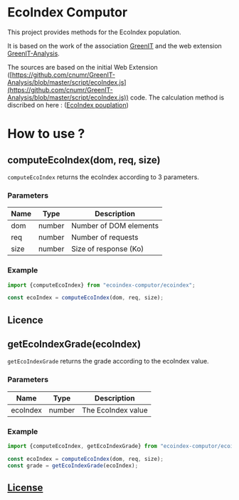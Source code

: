 # EcoIndex Computor

This project provides methods for the EcoIndex population.

It is based on the work of the association [GreenIT](https://www.greenit.fr/)
and the web extension [GreenIT-Analysis](https://github.com/cnumr/GreenIT-Analysis/).

The sources are based on the initial Web Extension ([https://github.com/cnumr/GreenIT-Analysis/blob/master/script/ecoIndex.js](https://github.com/cnumr/GreenIT-Analysis/blob/master/script/ecoIndex.js)) code.
The calculation method is discribed on here : ([EcoIndex pouplation](https://www.ecoindex.fr/comment-ca-marche/))


# How to use ? 

## computeEcoIndex(dom, req, size)
`computeEcoIndex` returns the ecoIndex according to 3 parameters.

### Parameters
| Name | Type | Description  |
| --- | --- |--------------|
| dom | number | Number of DOM elements | 
| req | number | Number of requests | 
| size | number | Size of response (Ko) | 

### Example
```javascript
import {computeEcoIndex} from "ecoindex-computor/ecoindex";

const ecoIndex = computeEcoIndex(dom, req, size);
```


## Licence 

## getEcoIndexGrade(ecoIndex)
`getEcoIndexGrade` returns the grade according to the ecoIndex value.

### Parameters
| Name    | Type | Description        |
|---------| --- |--------------------|
| ecoIndex | number | The EcoIndex value | 

### Example
```javascript
import {computeEcoIndex, getEcoIndexGrade} from "ecoindex-computor/ecoindex";

const ecoIndex = computeEcoIndex(dom, req, size);
const grade = getEcoIndexGrade(ecoIndex);
```


## [License](LICENSE)